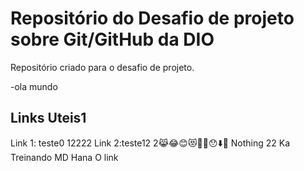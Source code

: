 # Repositório do Desafio de projeto sobre Git/GitHub da DIO
Repositório criado para o desafio de projeto.

-ola mundo
## Links Uteis1
Link 1: teste0
12222
Link 2:teste12
2😹😂😊😻🤩👏😯⬇️🎉
Nothing
22
Ka
Treinando MD
Hana
O link
